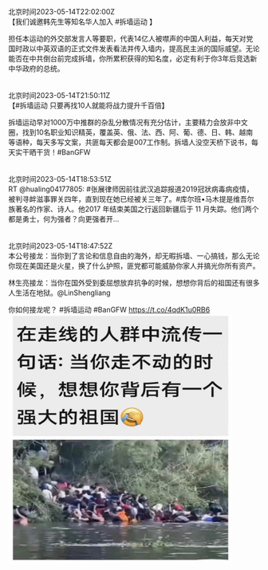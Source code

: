 北京时间2023-05-14T22:02:00Z<br>【我们诚邀韩先生等知名华人加入 #拆墙运动 】

担任本运动的外交部发言人等要职，代表14亿人被噤声的中国人利益，每天对党国时政以中英双语的正式文件发表看法并传入墙内，提高民主派的国际威望。无论能否在中共倒台前完成拆墙，你所累积获得的知名度，必定有利于你3年后竞选新中华政府的总统。<br><br><br>北京时间2023-05-14T21:50:11Z<br>【#拆墙运动 只要再找10人就能将战力提升千百倍】  

拆墙运动早对1000万中推群的杂乱分散情况有充分估计，主要精力会放非中文圈，找到10名职业知识精英，覆盖英、俄、法、西、阿、葡、德、日、韩、越南等语种，每天多写文案，共匪每天都会是007工作制。拆墙人没空天桥下说书，每天实干晒干货！#BanGFW<br><br><br>北京时间2023-05-14T18:53:51Z<br>RT @hualing04177805: #张展律师因前往武汉追踪报道2019冠狀病毒病疫情，被判寻衅滋事罪关四年，直到现在她已经被关三年了。#库尔班•马木提是维吾尔族著名的作家、诗人。他2017 年结束美国之行返回新疆后于 11 月失踪。他们两个都是勇士，何为强者？向更强者开…<br><br><br>北京时间2023-05-14T18:47:52Z<br>本公号接龙：当你到了言论和信息自由的海外，却无暇拆墙、一心搞钱，那么无论你现在美国还是火星，换了什么护照，匪党都可能威胁你家人并搞光你所有资产。

林生亮接龙：当你在国外受到委屈想放弃抗争的时候，想想你背后的祖国还有很多人生活在地狱。@LinShengliang

你如何接龙呢？ #拆墙运动 #BanGFW https://t.co/4qdK1u0RB6<br><img src='/temp/image/2023/u-Month-5/1657699241589092352_0.jpg' width='450' height='500'><br><br>